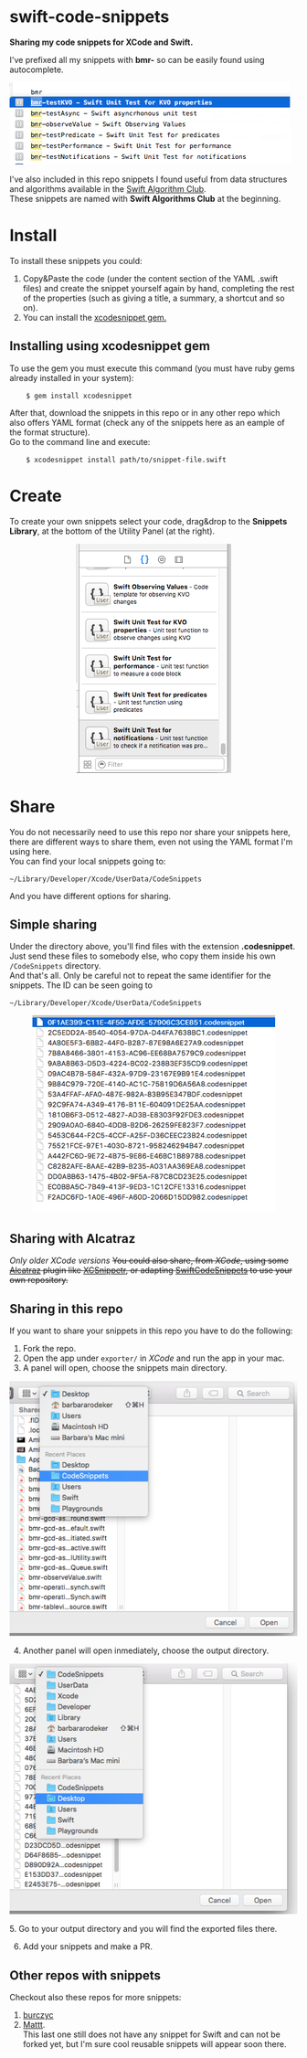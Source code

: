 # swift-code-snippets
**Sharing my code snippets for XCode and Swift.**

I've prefixed all my snippets with **bmr-** so can be easily found using autocomplete.  

![autocomplete](https://github.com/barbaramartina/swift-code-snippets/blob/master/docs/autocomplete.png)

I've also included in this repo snippets I found useful from data structures and algorithms available in the [Swift Algorithm Club](https://github.com/raywenderlich/swift-algorithm-club).  
These snippets are named with **Swift Algorithms Club** at the beginning.  


# Install  

To install these snippets you could:  

1. Copy&Paste the code (under the content section of the YAML .swift files) and create the snippet yourself again by hand, completing the rest of the properties (such as giving a title, a summary, a shortcut and so on).  
2. You can install the [xcodesnippet gem.](https://github.com/Xcode-Snippets/xcodesnippet) 

## Installing using xcodesnippet gem

To use the gem you must execute this command (you must have ruby gems already installed in your system):  

        $ gem install xcodesnippet  

After that, download the snippets in this repo or in any other repo which also offers YAML format (check any of the snippets here as an eample of the format structure).  
Go to the command line and execute:  

        $ xcodesnippet install path/to/snippet-file.swift

# Create  
To create your own snippets select your code, drag&drop to the **Snippets Library**, at the bottom of the Utility Panel (at the right).

<p align=center>
<img src="https://github.com/barbaramartina/swift-code-snippets/blob/master/docs/snippets%20library.png" >
</p>

# Share  

You do not necessarily need to use this repo nor share your snippets here, there are different ways to share them, even not using the YAML format I'm using here.  
You can find your local snippets going to:  

    ~/Library/Developer/Xcode/UserData/CodeSnippets
    
And you have different options for sharing.  

## Simple sharing  

Under the directory above, you'll find files with the extension **.codesnippet**.  
Just send these files to somebody else, who copy them inside his own `/CodeSnippets` directory.  
And that's all. 
Only be careful not to repeat the same identifier for the snippets. 
The ID can be seen going to 

    ~/Library/Developer/Xcode/UserData/CodeSnippets

<p align=center>
<img src="https://github.com/barbaramartina/swift-code-snippets/blob/master/docs/snippet-ids.png" >
</p>


## Sharing with Alcatraz
*Only older XCode versions*
~~You could also share, from *XCode*, using some [Alcatraz](http://alcatraz.io) plugin like [XCSnippetr](https://github.com/dzenbot/XCSnippetr), or adapting [SwiftCodeSnippets](https://github.com/CodeEagle/SwiftCodeSnippets) to use your own repository.~~

## Sharing in this repo  

If you want to share your snippets in this repo you have to do the following:  
1. Fork the repo.  
2. Open the app under `exporter/` in *XCode* and run the app in your mac.  
3. A panel will open, choose the snippets main directory.  

<p align=center>
<img src="https://github.com/barbaramartina/swift-code-snippets/blob/master/docs/choose%20snippets%20folder.png" >
</p>

4. Another panel will open inmediately, choose the output directory.  
<p align=center>
<img src="https://github.com/barbaramartina/swift-code-snippets/blob/master/docs/choose%20export%20output%20folder.png" >
</p>
5. Go to your output directory and you will find the exported files there.  

6. Add your snippets and make a PR. 


## Other repos with snippets
Checkout also these repos for more snippets:  

1. [burczyc](https://github.com/burczyk/XcodeSwiftSnippets)  
2. [Mattt](https://github.com/Xcode-Snippets/Swift).  
This last one still does not have any snippet for Swift and can not be forked yet, but I'm sure cool reusable snippets will appear soon there.  
  
